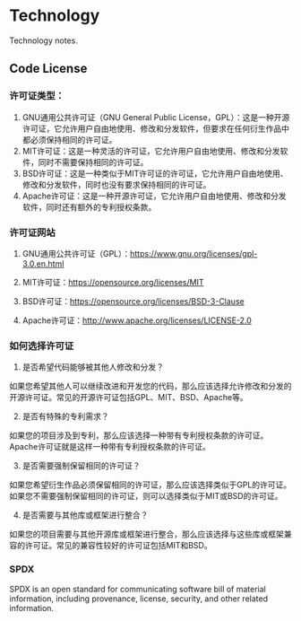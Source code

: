 # Technology

Technology notes.



## Code License



### 许可证类型：

1. GNU通用公共许可证（GNU General Public License，GPL）：这是一种开源许可证，它允许用户自由地使用、修改和分发软件，但要求在任何衍生作品中都必须保持相同的许可证。
2. MIT许可证：这是一种灵活的许可证，它允许用户自由地使用、修改和分发软件，同时不需要保持相同的许可证。
3. BSD许可证：这是一种类似于MIT许可证的许可证，它允许用户自由地使用、修改和分发软件，同时也没有要求保持相同的许可证。
4. Apache许可证：这是一种开源许可证，它允许用户自由地使用、修改和分发软件，同时还有额外的专利授权条款。



### 许可证网站

1. GNU通用公共许可证（GPL）：https://www.gnu.org/licenses/gpl-3.0.en.html

2. MIT许可证：https://opensource.org/licenses/MIT

3. BSD许可证：https://opensource.org/licenses/BSD-3-Clause

4. Apache许可证：http://www.apache.org/licenses/LICENSE-2.0

   

### 如何选择许可证

1. 是否希望代码能够被其他人修改和分发？

如果您希望其他人可以继续改进和开发您的代码，那么应该选择允许修改和分发的开源许可证。常见的开源许可证包括GPL、MIT、BSD、Apache等。

2. 是否有特殊的专利需求？

如果您的项目涉及到专利，那么应该选择一种带有专利授权条款的许可证。Apache许可证就是这样一种带有专利授权条款的许可证。

3. 是否需要强制保留相同的许可证？

如果您希望衍生作品必须保留相同的许可证，那么应该选择类似于GPL的许可证。如果您不需要强制保留相同的许可证，则可以选择类似于MIT或BSD的许可证。

4. 是否需要与其他库或框架进行整合？

如果您的项目需要与其他开源库或框架进行整合，那么应该选择与这些库或框架兼容的许可证。常见的兼容性较好的许可证包括MIT和BSD。



### SPDX

SPDX is an open standard for communicating software bill of material information, including provenance, license, security, and other related information. 